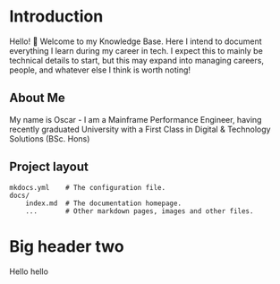 # Introduction

Hello! :wave: Welcome to my Knowledge Base. Here I intend to document everything I learn during my career in tech. I expect this to mainly be technical details to start, but this may expand into managing careers, people, and whatever else I think is worth noting!

## About Me

My name is Oscar - I am a Mainframe Performance Engineer, having recently graduated University with a First Class in Digital & Technology Solutions (BSc. Hons)

## Project layout

    mkdocs.yml    # The configuration file.
    docs/
        index.md  # The documentation homepage.
        ...       # Other markdown pages, images and other files.

# Big header two

Hello hello
